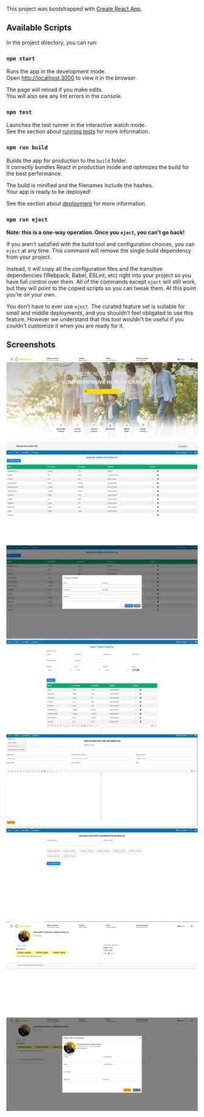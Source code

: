 This project was bootstrapped with [Create React App](https://github.com/facebook/create-react-app).

## Available Scripts

In the project directory, you can run:

### `npm start`

Runs the app in the development mode.<br>
Open [http://localhost:3000](http://localhost:3000) to view it in the browser.

The page will reload if you make edits.<br>
You will also see any lint errors in the console.

### `npm test`

Launches the test runner in the interactive watch mode.<br>
See the section about [running tests](https://facebook.github.io/create-react-app/docs/running-tests) for more information.

### `npm run build`

Builds the app for production to the `build` folder.<br>
It correctly bundles React in production mode and optimizes the build for the best performance.

The build is minified and the filenames include the hashes.<br>
Your app is ready to be deployed!

See the section about [deployment](https://facebook.github.io/create-react-app/docs/deployment) for more information.

### `npm run eject`

**Note: this is a one-way operation. Once you `eject`, you can’t go back!**

If you aren’t satisfied with the build tool and configuration choices, you can `eject` at any time. This command will remove the single build dependency from your project.

Instead, it will copy all the configuration files and the transitive dependencies (Webpack, Babel, ESLint, etc) right into your project so you have full control over them. All of the commands except `eject` will still work, but they will point to the copied scripts so you can tweak them. At this point you’re on your own.

You don’t have to ever use `eject`. The curated feature set is suitable for small and middle deployments, and you shouldn’t feel obligated to use this feature. However we understand that this tool wouldn’t be useful if you couldn’t customize it when you are ready for it.

## Screenshots

![""](https://github.com/quangtienftu49/Reactjs_API/blob/master/screenshots/image1.PNG)
![""](https://github.com/quangtienftu49/Reactjs_API/blob/master/screenshots/image2.PNG)
![""](https://github.com/quangtienftu49/Reactjs_API/blob/master/screenshots/image3.PNG)
![""](https://github.com/quangtienftu49/Reactjs_API/blob/master/screenshots/image4.PNG)
![""](https://github.com/quangtienftu49/Reactjs_API/blob/master/screenshots/image5.PNG)
![""](https://github.com/quangtienftu49/Reactjs_API/blob/master/screenshots/image6.PNG)
![""](https://github.com/quangtienftu49/Reactjs_API/blob/master/screenshots/image7.PNG)
![""](https://github.com/quangtienftu49/Reactjs_API/blob/master/screenshots/image8.PNG)
